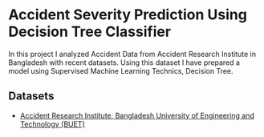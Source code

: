
# Accident Severity Prediction Using Decision Tree Classifier



In this project I analyzed Accident Data from Accident Research Institute in Bangladesh with recent datasets. Using this dataset I have prepared a model using Supervised Machine Learning Technics, Decision Tree.



## Datasets

- [Accident Research Institute, Bangladesh University of Engineering and Technology (BUET)](https://ari.buet.ac.bd/)


